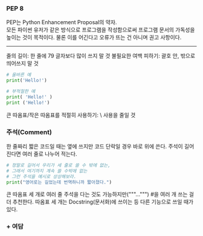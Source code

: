 ---
---
### PEP 8
PEP는 Python Enhancement Proposal의 약자.  
모든 파이썬 유저가 같은 방식으로 프로그램을 작성함으로써
프로그램 문서의 가독성을 높이는 것이 목적이다. 물론 이를 어긴다고 오류가 뜨는 건 아니며 권고 사항이다.  

* * *
줄의 길이: 한 줄에 79 글자보다 많이 쓰지 말 것
불필요한 여백 피하기: 괄호 안, 밖으로 띄어쓰지 말 것
```Python
# 올바른 예
print('Hello!')

# 부적절한 예
print( 'Hello!' )
print ('Hello!')
```
큰 따옴표/작은 따옴표를 적절히 사용하기: \ 사용을 줄일 것  


### 주석(Comment)
한 줄짜리 짧은 코드일 때는 옆에 쓰지만 코드 단락일 경우 바로 위에 쓴다. 주석이 길어진다면 여러 줄로 나누어 적는다.
```python
# 정말로 길어서 우리가 세 줄로 쓸 수 밖에 없는,
# 그래서 여기까지 계속 쓸 수박에 없는
# 그런 주석을 예시로 상상해보라.
print("영어로는 길었는데 번역하니까 짧아졌다.")
```
큰 따옴표 세 개로 여러 줄 주석을 다는 것도 가능하지만("""...""") #을 여러 개 쓰는 걸 더 추천한다. 따옴표 세 개는 Docstring(문서화)에 쓰이는 등 다른 기능으로 쓰일 때가 있다.  

### + 여담
[](https://dulcis-hortus.github.io/assets/images/0612_joke.JPG)  



